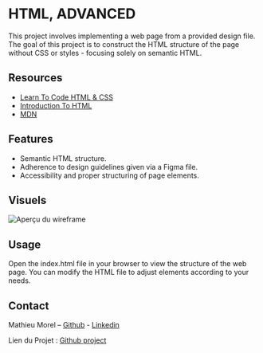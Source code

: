 # HTML, ADVANCED

This project involves implementing a web page from a provided design file. The goal of this project is to construct the HTML structure of the page without CSS or styles - focusing solely on semantic HTML.

## Resources

- [Learn To Code HTML & CSS]()
- [Introduction To HTML]()
- [ MDN]()

## Features

- Semantic HTML structure.
- Adherence to design guidelines given via a Figma file.
- Accessibility and proper structuring of page elements.

## Visuels

![Aperçu du wireframe]()

## Usage

Open the index.html file in your browser to view the structure of the web page. You can modify the HTML file to adjust elements according to your needs.

## Contact

Mathieu Morel – [Github](https://github.com/MathieuMorel62) - [Linkedin](https://www.linkedin.com/in/mathieu-morel-9ab457261/)

Lien du Projet : [Github project](https://github.com/MathieuMorel62/holbertonschool-web-development)
